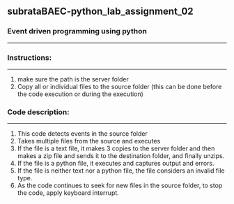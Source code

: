 ## subrataBAEC-python_lab_assignment_02

### Event driven programming using python
-------------------------
### Instructions:
---------------
1. make sure the path is the server folder
2. Copy all or individual files to the source folder (this can be done before the code execution or during the execution)

### Code description:
-------------------
1. This code detects events in the source folder
2. Takes multiple files from the source and executes
3. If the file is a text file, it makes 3 copies to the server folder and then makes a zip file and sends it to the destination folder, and finally unzips.
4. If the file is a python file, it executes and captures output and errors.
5. If the file is neither text nor a python file, the file considers an invalid file type.
6. As the code continues to seek for new files in the source folder, to stop the code, apply keyboard interrupt.
